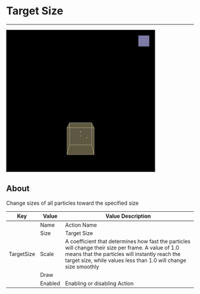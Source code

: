 # Target Size

___

![alt text](media/target-size.gif)

## About

Change sizes of all particles toward the specified size

<table><thead>
  <tr>
    <th>Key</th>
    <th>Value</th>
    <th>Value Description</th>
  </tr></thead>
<tbody>
  <tr>
    <td rowspan="5">TargetSize</td>
    <td>Name</td>
    <td>Action Name</td>
  </tr>
  <tr>
    <td>Size</td>
    <td>Target Size</td>
  </tr>
  <tr>
    <td>Scale</td>
    <td>A coefficient that determines how fast the particles will change their size per frame. A value of 1.0 means that the particles will instantly reach the target size, while values less than 1.0 will change size smoothly</td>
  </tr>
  <tr>
    <td>Draw</td>
    <td></td>
  </tr>
  <tr>
    <td>Enabled</td>
    <td>Enabling or disabling Action</td>
  </tr>
</tbody>
</table>
